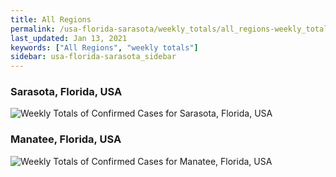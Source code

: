 ```yaml
---
title: All Regions
permalink: /usa-florida-sarasota/weekly_totals/all_regions-weekly_totals.html
last_updated: Jan 13, 2021
keywords: ["All Regions", "weekly totals"]
sidebar: usa-florida-sarasota_sidebar
---
```


<h3>Sarasota, Florida, USA</h3>

![Weekly Totals of Confirmed Cases for Sarasota, Florida, USA](/covid_tracker/images/graphs/usa-florida-sarasota-weekly_totals_graph.png)

<h3>Manatee, Florida, USA</h3>

![Weekly Totals of Confirmed Cases for Manatee, Florida, USA](/covid_tracker/images/graphs/usa-florida-manatee-weekly_totals_graph.png)
